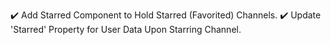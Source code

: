 :heavy_check_mark: Add Starred Component to Hold Starred (Favorited) Channels.
:heavy_check_mark: Update 'Starred' Property for User Data Upon Starring Channel.
